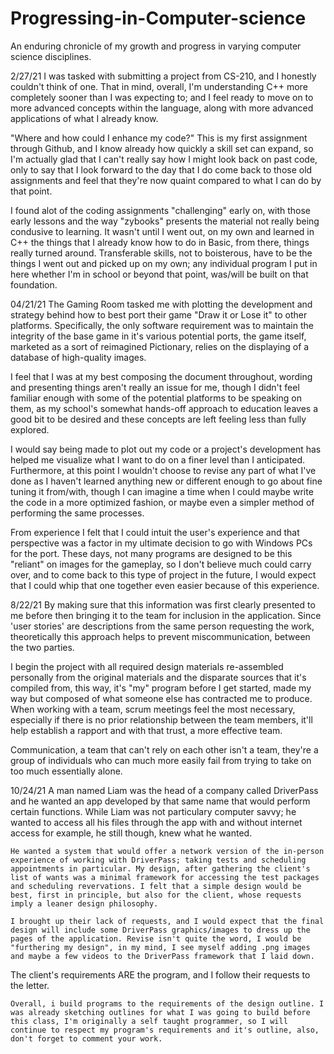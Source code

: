 # Progressing-in-Computer-science
An enduring chronicle of my growth and progress in varying computer science disciplines.

2/27/21 I was tasked with submitting a project from CS-210, and I honestly couldn't think of one. That in mind, overall, I'm understanding C++ more completely sooner than I was expecting to; and I feel ready to move on to more advanced concepts within the language, along with more advanced applications of what I already know. 

"Where and how could I enhance my code?"
    This is my first assignment through Github, and I know already how quickly a skill set can expand, so I'm actually glad that I can't really say how I might look back on past code, only to say that I look forward to the day that I do come back to those old assignments and feel that they're now quaint compared to what I can do by that point.
   
I found alot of the coding assignments "challenging" early on, with those early lessons and the way "zybooks" presents the material not really being condusive to learning. It wasn't until I went out, on my own and learned in C++ the things that I already know how to do in Basic, from there, things really turned around. Transferable skills, not to boisterous, have to be the things I went out and picked up on my own; any individual program I put in here whether I'm in school or beyond that point, was/will be built on that foundation.

04/21/21 The Gaming Room tasked me with plotting the development and strategy behind how to best port their game "Draw it or Lose it" to other platforms. Specifically, the only software requirement was to maintain the integrity of the base game in it's various potential ports, the game itself, marketed as a sort of reimagined Pictionary, relies on the displaying of a database of high-quality images.

I feel that I was at my best composing the document throughout, wording and presenting things aren't really an issue for me, though I didn't feel familiar enough with some of the potential platforms to be speaking on them, as my school's somewhat hands-off approach to education leaves a good bit to be desired and these concepts are left feeling less than fully explored.

I would say being made to plot out my code or a project's development has helped me visualize what I want to do on a finer level than I anticipated. Furthermore, at this point I wouldn't choose to revise any part of what I've done as I haven't learned anything new or different enough to go about fine tuning it from/with, though I can imagine a time when I could maybe write the code in a more optimized fashion, or maybe even a simpler method of performing the same processes.

From experience I felt that I could intuit the user's experience and that perspective was a factor in my ultimate decision to go with Windows PCs for the port. These days, not many programs are designed to be this "reliant" on images for the gameplay, so I don't believe much could carry over, and to come back to this type of project in the future, I would expect that I could whip that one together even easier because of this experience.

8/22/21 By making sure that this information was first clearly presented to me before then bringing it to the team for inclusion in the application. Since 'user stories' are descriptions from the same person requesting the work, theoretically this approach helps to prevent miscommunication, between the two parties.

I begin the project with all required design materials re-assembled personally from the original materials and the disparate sources that it's compiled from, this way, it's "my" program before I get started, made my way but composed of what someone else has contracted me to produce. When working with a team, scrum meetings feel the most necessary, especially if there is no prior relationship between the team members, it'll help establish a rapport and with that trust, a more effective team.

Communication, a team that can't rely on each other isn't a team, they're a group of individuals who can much more easily fail from trying to take on too much essentially alone.


10/24/21    A man named Liam was the head of a company called DriverPass and he wanted an app developed by that same name that would perform certain functions. While Liam was not particulary computer savvy; he wanted to access all his files through the app with and without internet access for example, he still though, knew what he wanted.

    He wanted a system that would offer a network version of the in-person experience of working with DriverPass; taking tests and scheduling appointments in particular. My design, after gathering the client's list of wants was a minimal framework for accessing the test packages and scheduling revervations. I felt that a simple design would be best, first in principle, but also for the client, whose requests imply a leaner design philosophy.
    
    I brought up their lack of requests, and I would expect that the final design will include some DriverPass graphics/images to dress up the pages of the application. Revise isn't quite the word, I would be "furthering my design", in my mind, I see myself adding .png images and maybe a few videos to the DriverPass framework that I laid down.
    
The client's requirements ARE the program, and I follow their requests to the letter.
    
    Overall, i build programs to the requirements of the design outline. I was already sketching outlines for what I was going to build before this class, I'm originally a self taught programmer, so I will continue to respect my program's requirements and it's outline, also, don't forget to comment your work.  
